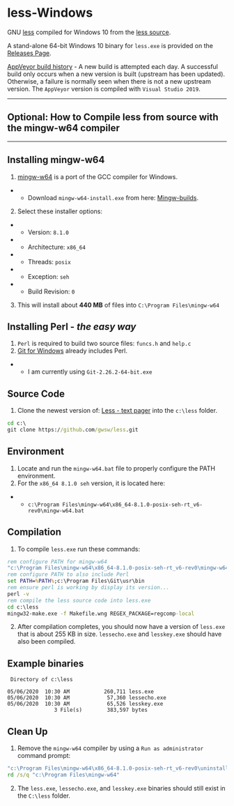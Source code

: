 # less-Windows
GNU [less](https://en.wikipedia.org/wiki/Less_\(Unix\)) compiled for Windows 10 from the [less source](http://greenwoodsoftware.com/less/).

A stand-alone 64-bit Windows 10 binary for `less.exe` is provided on the [Releases Page](https://github.com/jftuga/less-Windows/releases).

[AppVeyor build history](https://ci.appveyor.com/project/jftuga/less-windows/history) - A new build is attempted each day.  A successful build only occurs when a new version is built (upstream has been updated).  Otherwise, a failure is normally seen when there is not a new upstream version.  The `AppVeyor` version is compiled with `Visual Studio 2019`.

___

## **Optional**: How to Compile **less** from source with the **mingw-w64** compiler
___

## Installing mingw-w64 
1) [mingw-w64](http://mingw-w64.org/) is a port of the GCC compiler for Windows.
* * Download `mingw-w64-install.exe` from here: [Mingw-builds](http://mingw-w64.org/doku.php/download/mingw-builds).
2) Select these installer options:
* * Version: `8.1.0`
* * Architecture: `x86_64`
* * Threads: `posix`
* * Exception: `seh`
* * Build Revision: `0`
3) This will install about **440 MB** of files into `C:\Program Files\mingw-w64`

## Installing Perl - *the easy way*
1) `Perl` is required to build two source files: `funcs.h` and `help.c`
2) [Git for Windows](https://git-scm.com/download/win) already includes Perl.
* * I am currently using `Git-2.26.2-64-bit.exe`

## Source Code
1) Clone the newest version of: [Less - text pager](https://github.com/gwsw/less) into the `c:\less` folder.

```bat
cd c:\
git clone https://github.com/gwsw/less.git
```

## Environment
1) Locate and run the `mingw-w64.bat` file to properly configure the PATH environment.
2) For the `x86_64 8.1.0 seh` version, it is located here:
* * `c:\Program Files\mingw-w64\x86_64-8.1.0-posix-seh-rt_v6-rev0\mingw-w64.bat`

## Compilation
1) To compile `less.exe` run these commands:

```bat
rem configure PATH for mingw-w64
"c:\Program Files\mingw-w64\x86_64-8.1.0-posix-seh-rt_v6-rev0\mingw-w64.bat"
rem configure PATH to also include Perl
set PATH=%PATH%;c:\Program Files\Git\usr\bin
rem ensure perl is working by display its version...
perl -v
rem compile the less source code into less.exe
cd c:\less
mingw32-make.exe -f Makefile.wng REGEX_PACKAGE=regcomp-local
```

2) After compilation completes, you should now have a version of `less.exe` that is about 255 KB in size. `lessecho.exe` and `lesskey.exe` should have also been compiled.

## Example binaries
```
 Directory of c:\less

05/06/2020  10:30 AM           260,711 less.exe
05/06/2020  10:30 AM            57,360 lessecho.exe
05/06/2020  10:30 AM            65,526 lesskey.exe
               3 File(s)        383,597 bytes
```

## Clean Up
1) Remove the `mingw-w64` compiler by using a `Run as administrator` command prompt:

```bat
"c:\Program Files\mingw-w64\x86_64-8.1.0-posix-seh-rt_v6-rev0\uninstall.exe"
rd /s/q "c:\Program Files\mingw-w64"
```
2) The `less.exe`, `lessecho.exe`, and `lesskey.exe` binaries should still exist in the `C:\less` folder.
